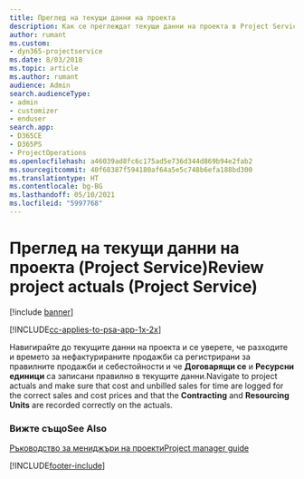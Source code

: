 ```yaml
---
title: Преглед на текущи данни на проекта
description: Как се преглеждат текущи данни на проекта в Project Service
author: rumant
ms.custom:
- dyn365-projectservice
ms.date: 8/03/2018
ms.topic: article
ms.author: rumant
audience: Admin
search.audienceType:
- admin
- customizer
- enduser
search.app:
- D365CE
- D365PS
- ProjectOperations
ms.openlocfilehash: a46039ad8fc6c175ad5e736d344d869b94e2fab2
ms.sourcegitcommit: 40f68387f594180af64a5e5c748b6efa188bd300
ms.translationtype: HT
ms.contentlocale: bg-BG
ms.lasthandoff: 05/10/2021
ms.locfileid: "5997768"
---
```

# <a name="review-project-actuals-project-service"></a><span data-ttu-id="9e6fe-103">Преглед на текущи данни на проекта (Project Service)</span><span class="sxs-lookup"><span data-stu-id="9e6fe-103">Review project actuals (Project Service)</span></span>

[!include [banner](../includes/psa-now-project-operations.md)]

[!INCLUDE[cc-applies-to-psa-app-1x-2x](../includes/cc-applies-to-psa-app-1x-2x.md)]

<span data-ttu-id="9e6fe-104">Навигирайте до текущите данни на проекта и се уверете, че разходите и времето за нефактурираните продажби са регистрирани за правилните продажби и себестойности и че **Договарящи се** и **Ресурсни единици** са записани правилно в текущите данни.</span><span class="sxs-lookup"><span data-stu-id="9e6fe-104">Navigate to project actuals and make sure that cost and unbilled sales for time are logged for the correct sales and cost prices and that the **Contracting** and **Resourcing Units** are recorded correctly on the actuals.</span></span>  
  
### <a name="see-also"></a><span data-ttu-id="9e6fe-105">Вижте също</span><span class="sxs-lookup"><span data-stu-id="9e6fe-105">See Also</span></span>  
 [<span data-ttu-id="9e6fe-106">Ръководство за мениджъри на проекти</span><span class="sxs-lookup"><span data-stu-id="9e6fe-106">Project manager guide</span></span>](../psa/project-manager-guide.md)


[!INCLUDE[footer-include](../includes/footer-banner.md)]